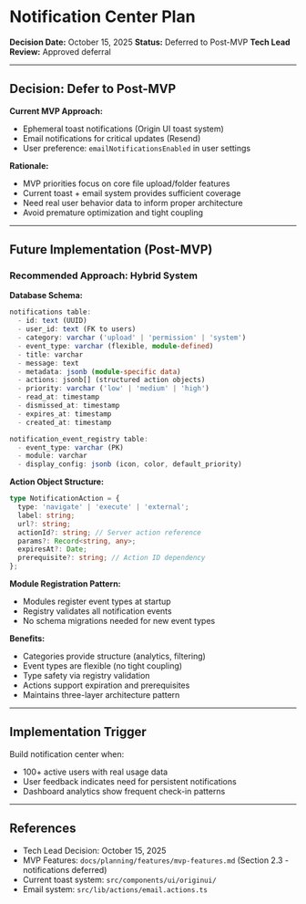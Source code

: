 # Notification Center Plan

**Decision Date:** October 15, 2025
**Status:** Deferred to Post-MVP
**Tech Lead Review:** Approved deferral

---

## Decision: Defer to Post-MVP

**Current MVP Approach:**
- Ephemeral toast notifications (Origin UI toast system)
- Email notifications for critical updates (Resend)
- User preference: `emailNotificationsEnabled` in user settings

**Rationale:**
- MVP priorities focus on core file upload/folder features
- Current toast + email system provides sufficient coverage
- Need real user behavior data to inform proper architecture
- Avoid premature optimization and tight coupling

---

## Future Implementation (Post-MVP)

### Recommended Approach: Hybrid System

**Database Schema:**
```typescript
notifications table:
  - id: text (UUID)
  - user_id: text (FK to users)
  - category: varchar ('upload' | 'permission' | 'system')
  - event_type: varchar (flexible, module-defined)
  - title: varchar
  - message: text
  - metadata: jsonb (module-specific data)
  - actions: jsonb[] (structured action objects)
  - priority: varchar ('low' | 'medium' | 'high')
  - read_at: timestamp
  - dismissed_at: timestamp
  - expires_at: timestamp
  - created_at: timestamp

notification_event_registry table:
  - event_type: varchar (PK)
  - module: varchar
  - display_config: jsonb (icon, color, default_priority)
```

**Action Object Structure:**
```typescript
type NotificationAction = {
  type: 'navigate' | 'execute' | 'external';
  label: string;
  url?: string;
  actionId?: string; // Server action reference
  params?: Record<string, any>;
  expiresAt?: Date;
  prerequisite?: string; // Action ID dependency
};
```

**Module Registration Pattern:**
- Modules register event types at startup
- Registry validates all notification events
- No schema migrations needed for new event types

**Benefits:**
- Categories provide structure (analytics, filtering)
- Event types are flexible (no tight coupling)
- Type safety via registry validation
- Actions support expiration and prerequisites
- Maintains three-layer architecture pattern

---

## Implementation Trigger

Build notification center when:
- 100+ active users with real usage data
- User feedback indicates need for persistent notifications
- Dashboard analytics show frequent check-in patterns

---

## References

- Tech Lead Decision: October 15, 2025
- MVP Features: `docs/planning/features/mvp-features.md` (Section 2.3 - notifications deferred)
- Current toast system: `src/components/ui/originui/`
- Email system: `src/lib/actions/email.actions.ts`
